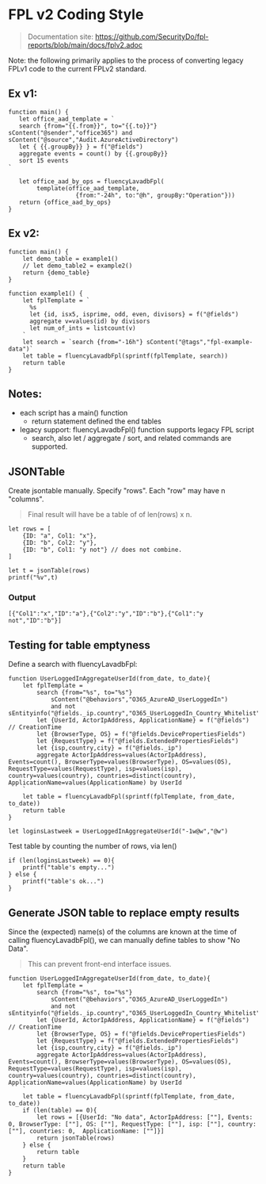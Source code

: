 # FPL v2 Coding Style

> Documentation site:
https://github.com/SecurityDo/fpl-reports/blob/main/docs/fplv2.adoc

Note: the following primarily applies to the process of converting legacy FPLv1 code to the current FPLv2 standard.

## Ex v1:
```
function main() {
   let office_aad_template = `
   search {from="{{.from}}", to="{{.to}}"} sContent("@sender","office365") and sContent("@source","Audit.AzureActiveDirectory")
   let { {{.groupBy}} } = f("@fields")
   aggregate events = count() by {{.groupBy}}
   sort 15 events
`
   
   let office_aad_by_ops = fluencyLavadbFpl(
        template(office_aad_template, 
                   {from:"-24h", to:"@h", groupBy:"Operation"}))
   return {office_aad_by_ops}
}
```

## Ex v2:
```
function main() {    
    let demo_table = example1()
    // let demo_table2 = example2()
    return {demo_table}
}

function example1() {
    let fplTemplate = `
      %s
      let {id, isx5, isprime, odd, even, divisors} = f("@fields")
      aggregate v=values(id) by divisors
      let num_of_ints = listcount(v)
    `
    let search = `search {from="-16h"} sContent("@tags","fpl-example-data")`
    let table = fluencyLavadbFpl(sprintf(fplTemplate, search))
    return table
}
```

## Notes:
* each script has a main() function
    * return statement defined the end tables
* legacy support: fluencyLavadbFpl() function supports legacy FPL script
    * search, also let / aggregate / sort, and related commands are supported.

## JSONTable

Create jsontable manually. Specify "rows". Each "row" may have n "columns". 
> Final result will have be a table of of len(rows) x n.

```
let rows = [
    {ID: "a", Col1: "x"},
    {ID: "b", Col2: "y"},
    {ID: "b", Col1: "y not"} // does not combine.
]

let t = jsonTable(rows)
printf("%v",t)
```

### Output

```
[{"Col1":"x","ID":"a"},{"Col2":"y","ID":"b"},{"Col1":"y not","ID":"b"}]
```

## Testing for table emptyness

Define a search with fluencyLavadbFpl:
```
function UserLoggedInAggregateUserId(from_date, to_date){
    let fplTemplate = `
        search {from="%s", to="%s"}
            sContent("@behaviors","O365_AzureAD_UserLoggedIn")
            and not sEntityinfo("@fields._ip.country","O365_UserLoggedIn_Country_Whitelist")
        let {UserId, ActorIpAddress, ApplicationName} = f("@fields") // CreationTime
        let {BrowserType, OS} = f("@fields.DevicePropertiesFields")
        let {RequestType} = f("@fields.ExtendedPropertiesFields")
        let {isp,country,city} = f("@fields._ip")
        aggregate ActorIpAddress=values(ActorIpAddress), Events=count(), BrowserType=values(BrowserType), OS=values(OS), RequestType=values(RequestType), isp=values(isp), country=values(country), countries=distinct(country), ApplicationName=values(ApplicationName) by UserId
    `
    let table = fluencyLavadbFpl(sprintf(fplTemplate, from_date, to_date))
    return table
}

let loginsLastweek = UserLoggedInAggregateUserId("-1w@w","@w")
```

Test table by counting the number of rows, via len()

```
if (len(loginsLastweek) == 0){
    printf("table's empty...")
} else {
    printf("table's ok...")
}

```

## Generate JSON table to replace empty results

Since the (expected) name(s) of the columns are known at the time of calling fluencyLavadbFpl(), we can manually define tables to show "No Data".
> This can prevent front-end interface issues.

```
function UserLoggedInAggregateUserId(from_date, to_date){
    let fplTemplate = `
        search {from="%s", to="%s"}
            sContent("@behaviors","O365_AzureAD_UserLoggedIn")
            and not sEntityinfo("@fields._ip.country","O365_UserLoggedIn_Country_Whitelist")
        let {UserId, ActorIpAddress, ApplicationName} = f("@fields") // CreationTime
        let {BrowserType, OS} = f("@fields.DevicePropertiesFields")
        let {RequestType} = f("@fields.ExtendedPropertiesFields")
        let {isp,country,city} = f("@fields._ip")
        aggregate ActorIpAddress=values(ActorIpAddress), Events=count(), BrowserType=values(BrowserType), OS=values(OS), RequestType=values(RequestType), isp=values(isp), country=values(country), countries=distinct(country), ApplicationName=values(ApplicationName) by UserId
    `
    let table = fluencyLavadbFpl(sprintf(fplTemplate, from_date, to_date))
    if (len(table) == 0){
        let rows = [{UserId: "No data", ActorIpAddress: [""], Events: 0, BrowserType: [""], OS: [""], RequestType: [""], isp: [""], country: [""], countries: 0,  ApplicationName: [""]}]
        return jsonTable(rows)
    } else {
        return table
    }
    return table
}
```





